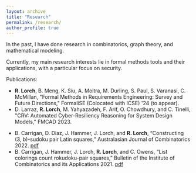 ```yaml
---
layout: archive
title: "Research"
permalink: /research/
author_profile: true
---
```


In the past, I have done research in combinatorics, graph theory, and mathematical modeling.

Currently, my main research interests lie in formal methods tools and their applications, with a particular focus on security.

Publications:
  * **R. Lorch**, B. Meng, K. Siu, A. Moitra, M. Durling, S. Paul, S. Varanasi, C. McMillan, "Formal Methods in Requirements Engineering: Survey and Future Directions," FormaliSE (Colocated with ICSE) '24 (to appear).
  * D. Larraz, **R. Lorch**, M. Yahyazadeh, F. Arif, O. Chowdhury, and C. Tinelli, "CRV: Automated Cyber-Resiliency Reasoning for System Design Models," FMCAD 2023.
  <!-- * J. Hammer, **R. Lorch***, and C. Owens, “Strong proper connection colorings of graph joins,” Under review. [pdf](https://drive.google.com/file/d/1jv2ttoNW56HVWjm15yLjxXDkdmR81V3X/view?usp=sharing) -->
  * B. Carrigan, D. Diaz, J. Hammer, J. Lorch, and **R. Lorch**, “Constructing (3, b)-sudoku pair Latin squares,” Australasian Journal of Combinatorics 2022. [pdf](https://ajc.maths.uq.edu.au/pdf/82/ajc_v82_p031.pdf)
  * B. Carrigan, J. Hammer, J. Lorch, **R. Lorch**, and C. Owens, “List colorings count rokudoku-pair squares,” Bulletin of the Institute of Combinatorics and its Applications 2021. [pdf](http://bica.the-ica.org/Volumes/92//Reprints/BICA2020-34-Reprint.pdf)
